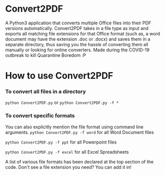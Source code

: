 # Convert2PDF
A Python3 application that converts multiple Office files into their PDF versions automatically. Convert2PDF takes in a file type as input and exports all matching file extensions for that Office format (such as, a word document may have the extension .doc or .docx) and saves them in a separate directory, thus saving you the hassle of converting them all manually or looking for online converters. Made during the COVID-19 outbreak to kill Quarantine Boredom :P

# How to use Convert2PDF
### To convert all files in a directory
```python Convert2PDF.py``` or ```python Convert2PDF.py -f *```
### To convert specific formats
You can also explicitly mention the file format using command line arguments. 
```python Convert2PDF.py -f word``` for all Word Document files

```python Convert2PDF.py -f ppt``` for all Powerpoint files

```python Convert2PDF.py -f excel``` for all Excel Spreadsheets

A list of various file formats has been declared at the top section of the code. Don't see a file extension you need? You can add it in!

